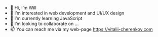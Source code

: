 - 👋 Hi, I’m Will
- 👀 I’m interested in web development and UI/UX design
- 🌱 I’m currently learning JavaScript
- 💞️ I’m looking to collaborate on ...
- 📫 You can reach me via my web-page https://vitalii-cherenkov.com

<!---
WillardATL/WillardATL is a ✨ special ✨ repository because its `README.md` (this file) appears on your GitHub profile.
You can click the Preview link to take a look at your changes.
--->
